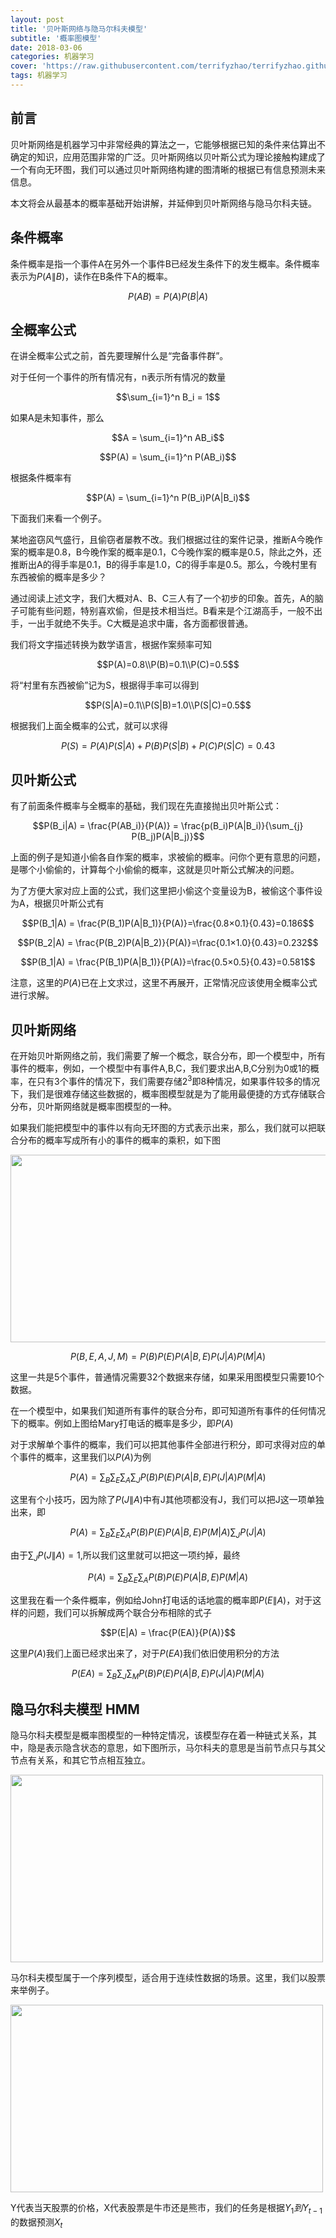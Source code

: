 ```yaml
---
layout: post
title: '贝叶斯网络与隐马尔科夫模型'
subtitle: '概率图模型'
date: 2018-03-06
categories: 机器学习
cover: 'https://raw.githubusercontent.com/terrifyzhao/terrifyzhao.github.io/master/assets/img/2018-03-06-%E8%B4%9D%E5%8F%B6%E6%96%AF%E7%BD%91%E7%BB%9C/cover.jpg'
tags: 机器学习
---
```


## 前言
贝叶斯网络是机器学习中非常经典的算法之一，它能够根据已知的条件来估算出不确定的知识，应用范围非常的广泛。贝叶斯网络以贝叶斯公式为理论接触构建成了一个有向无环图，我们可以通过贝叶斯网络构建的图清晰的根据已有信息预测未来信息。

本文将会从最基本的概率基础开始讲解，并延伸到贝叶斯网络与隐马尔科夫链。

## 条件概率

条件概率是指一个事件A在另外一个事件B已经发生条件下的发生概率。条件概率表示为$P(A\|B)$，读作在B条件下A的概率。

$$P(AB) = P(A)P(B|A)$$

## 全概率公式

在讲全概率公式之前，首先要理解什么是“完备事件群”。 

对于任何一个事件的所有情况有，n表示所有情况的数量

$$\sum_{i=1}^n B_i = 1$$

如果A是未知事件，那么

$$A = \sum_{i=1}^n AB_i$$

$$P(A) = \sum_{i=1}^n P(AB_i)$$

根据条件概率有

$$P(A) = \sum_{i=1}^n P(B_i)P(A|B_i)$$

下面我们来看一个例子。 

某地盗窃风气盛行，且偷窃者屡教不改。我们根据过往的案件记录，推断A今晚作案的概率是0.8，B今晚作案的概率是0.1，C今晚作案的概率是0.5，除此之外，还推断出A的得手率是0.1，B的得手率是1.0，C的得手率是0.5。那么，今晚村里有东西被偷的概率是多少？ 

通过阅读上述文字，我们大概对A、B、C三人有了一个初步的印象。首先，A的脑子可能有些问题，特别喜欢偷，但是技术相当烂。B看来是个江湖高手，一般不出手，一出手就绝不失手。C大概是追求中庸，各方面都很普通。 

我们将文字描述转换为数学语言，根据作案频率可知 

$$P(A)=0.8\\P(B)=0.1\\P(C)=0.5$$

将“村里有东西被偷”记为S，根据得手率可以得到 

$$P(S|A)=0.1\\P(S|B)=1.0\\P(S|C)=0.5$$

根据我们上面全概率的公式，就可以求得

$$P(S)=P(A)P(S|A)+P(B)P(S|B)+P(C)P(S|C)=0.43$$


## 贝叶斯公式

有了前面条件概率与全概率的基础，我们现在先直接抛出贝叶斯公式： 

$$P(B_i|A) = \frac{P(AB_i)}{P(A)} = \frac{p(B_i)P(A|B_i)}{\sum_{j} P(B_j)P(A|B_j)}$$

上面的例子是知道小偷各自作案的概率，求被偷的概率。问你个更有意思的问题，是哪个小偷偷的，计算每个小偷偷的概率，这就是贝叶斯公式解决的问题。

为了方便大家对应上面的公式，我们这里把小偷这个变量设为B，被偷这个事件设为A，根据贝叶斯公式有

$$P(B_1|A) = \frac{P(B_1)P(A|B_1)}{P(A)}=\frac{0.8×0.1}{0.43}=0.186$$

$$P(B_2|A) = \frac{P(B_2)P(A|B_2)}{P(A)}=\frac{0.1×1.0}{0.43}=0.232$$

$$P(B_1|A) = \frac{P(B_1)P(A|B_1)}{P(A)}=\frac{0.5×0.5}{0.43}=0.581$$

注意，这里的$P(A)$已在上文求过，这里不再展开，正常情况应该使用全概率公式进行求解。

## 贝叶斯网络

在开始贝叶斯网络之前，我们需要了解一个概念，联合分布，即一个模型中，所有事件的概率，例如，一个模型中有事件A,B,C，我们要求出A,B,C分别为0或1的概率，在只有3个事件的情况下，我们需要存储$2^3$即8种情况，如果事件较多的情况下，我们是很难存储这些数据的，概率图模型就是为了能用最便捷的方式存储联合分布，贝叶斯网络就是概率图模型的一种。

如果我们能把模型中的事件以有向无环图的方式表示出来，那么，我们就可以把联合分布的概率写成所有小的事件的概率的乘积，如下图

<img src="https://raw.githubusercontent.com/terrifyzhao/terrifyzhao.github.io/master/assets/img/2018-03-06-%E8%B4%9D%E5%8F%B6%E6%96%AF%E7%BD%91%E7%BB%9C/bayes1.jpg" width="550" height="300"/>

$$P(B,E,A,J,M) = P(B)P(E)P(A|B,E)P(J|A)P(M|A)$$

这里一共是5个事件，普通情况需要32个数据来存储，如果采用图模型只需要10个数据。


在一个模型中，如果我们知道所有事件的联合分布，即可知道所有事件的任何情况下的概率。例如上图给Mary打电话的概率是多少，即$P(A)$

对于求解单个事件的概率，我们可以把其他事件全部进行积分，即可求得对应的单个事件的概率，这里我们以$P(A)$为例

$$P(A) = \sum_B \sum_E \sum_A \sum_J P(B)P(E)P(A|B,E)P(J|A)P(M|A)$$

这里有个小技巧，因为除了$P(J\|A)$中有J其他项都没有J，我们可以把J这一项单独出来，即

$$P(A) = \sum_B \sum_E \sum_A  P(B)P(E)P(A|B,E)P(M|A)\sum_J P(J|A)$$

由于$\sum_J P(J\|A)=1$,所以我们这里就可以把这一项约掉，最终

$$P(A) = \sum_B \sum_E \sum_A  P(B)P(E)P(A|B,E)P(M|A)$$


这里我在看一个条件概率，例如给John打电话的话地震的概率即$P(E\|A)$，对于这样的问题，我们可以拆解成两个联合分布相除的式子

$$P(E|A) = \frac{P(EA)}{P(A)}$$

这里$P(A)$我们上面已经求出来了，对于$P(EA)$我们依旧使用积分的方法

$$P(EA) = \sum_B \sum_J \sum_M P(B)P(E)P(A|B,E)P(J|A)P(M|A)$$

## 隐马尔科夫模型 HMM

隐马尔科夫模型是概率图模型的一种特定情况，该模型存在着一种链式关系，其中，隐是表示隐含状态的意思，如下图所示，马尔科夫的意思是当前节点只与其父节点有关系，和其它节点相互独立。

<img src="https://raw.githubusercontent.com/terrifyzhao/terrifyzhao.github.io/master/assets/img/2018-03-06-%E8%B4%9D%E5%8F%B6%E6%96%AF%E7%BD%91%E7%BB%9C/bayes2.jpg" width="500" height="300"/>


马尔科夫模型属于一个序列模型，适合用于连续性数据的场景。这里，我们以股票来举例子。

<img src="https://raw.githubusercontent.com/terrifyzhao/terrifyzhao.github.io/master/assets/img/2018-03-06-%E8%B4%9D%E5%8F%B6%E6%96%AF%E7%BD%91%E7%BB%9C/bayes3.jpg" width="500" height="300"/>

Y代表当天股票的价格，X代表股票是牛市还是熊市，我们的任务是根据$Y_1 到 Y_{t-1}$的数据预测$X_t$



